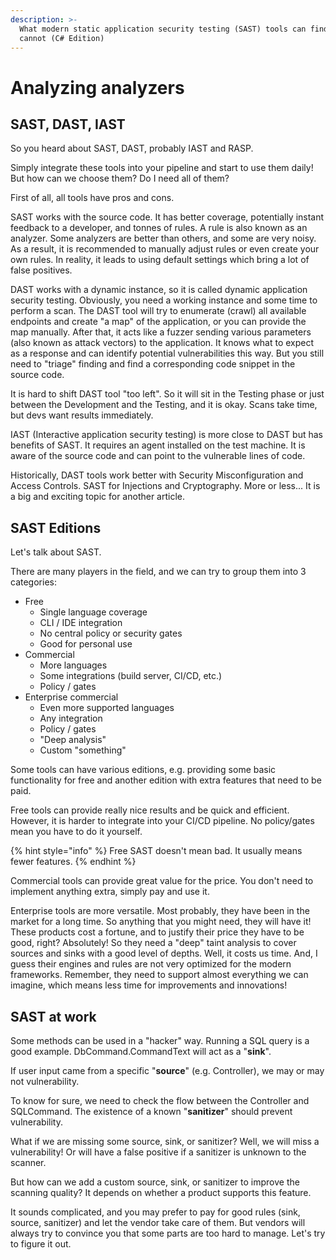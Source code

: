 ```yaml
---
description: >-
  What modern static application security testing (SAST) tools can find and what
  cannot (C# Edition)
---
```


# Analyzing analyzers

## SAST, DAST, IAST

So you heard about SAST, DAST, probably IAST and RASP.

Simply integrate these tools into your pipeline and start to use them daily! But how can we choose them? Do I need all of them?

First of all, all tools have pros and cons.

SAST works with the source code. It has better coverage, potentially instant feedback to a developer, and tonnes of rules. A rule is also known as an analyzer. Some analyzers are better than others, and some are very noisy. As a result, it is recommended to manually adjust rules or even create your own rules. In reality, it leads to using default settings which bring a lot of false positives.

DAST works with a dynamic instance, so it is called dynamic application security testing. Obviously, you need a working instance and some time to perform a scan. The DAST tool will try to enumerate (crawl) all available endpoints and create "a map" of the application, or you can provide the map manually. After that, it acts like a fuzzer sending various parameters (also known as attack vectors) to the application. It knows what to expect as a response and can identify potential vulnerabilities this way. But you still need to "triage" finding and find a corresponding code snippet in the source code.&#x20;

It is hard to shift DAST tool "too left". So it will sit in the Testing phase or just between the  Development and the Testing, and it is okay. Scans take time, but devs want results immediately.

IAST (Interactive application security testing) is more close to DAST but has benefits of SAST. It requires an agent installed on the test machine. It is aware of the source code and can point to the vulnerable lines of code.  &#x20;

Historically, DAST tools work better with Security Misconfiguration and Access Controls. SAST for Injections and Cryptography. More or less... It is a big and exciting topic for another article.

## SAST Editions

Let's talk about SAST.

There are many players in the field, and we can try to group them into 3 categories:

* Free
  * Single language coverage
  * CLI / IDE integration
  * No central policy or security gates
  * Good for personal use
* Commercial
  * More languages
  * Some integrations (build server, CI/CD, etc.)
  * Policy / gates
* Enterprise commercial
  * Even more supported languages
  * Any integration
  * Policy / gates
  * "Deep analysis"
  * Custom "something"

Some tools can have various editions, e.g. providing some basic functionality for free and another edition with extra features that need to be paid.

Free tools can provide really nice results and be quick and efficient. However, it is harder to integrate into your CI/CD pipeline. No policy/gates mean you have to do it yourself.

{% hint style="info" %}
Free SAST doesn't mean bad. It usually means fewer features.&#x20;
{% endhint %}

Commercial tools can provide great value for the price. You don't need to implement anything extra, simply pay and use it.

Enterprise tools are more versatile. Most probably, they have been in the market for a long time. So anything that you might need, they will have it! These products cost a fortune, and to justify their price they have to be good, right? Absolutely! So they need a "deep" taint analysis to cover sources and sinks with a good level of depths. Well, it costs us time. And, I guess their engines and rules are not very optimized for the modern frameworks. Remember, they need to support almost everything we can imagine, which means less time for improvements and innovations!

## SAST at work

Some methods can be used in a "hacker" way. Running a SQL query is a good example. DbCommand.CommandText will act as a "**sink**".&#x20;

If user input came from a specific "**source**" (e.g. Controller), we may or may not vulnerability.

To know for sure, we need to check the flow between the Controller and SQLCommand. The existence of a known "**sanitizer**" should prevent vulnerability.

What if we are missing some source, sink, or sanitizer? Well, we will miss a vulnerability! Or will have a false positive if a sanitizer is unknown to the scanner.

But how can we add a custom source, sink, or sanitizer to improve the scanning quality? It depends on whether a product supports this feature.

It sounds complicated, and you may prefer to pay for good rules (sink, source, sanitizer) and let the vendor take care of them. But vendors will always try to convince you that some parts are too hard to manage. Let's try to figure it out.

